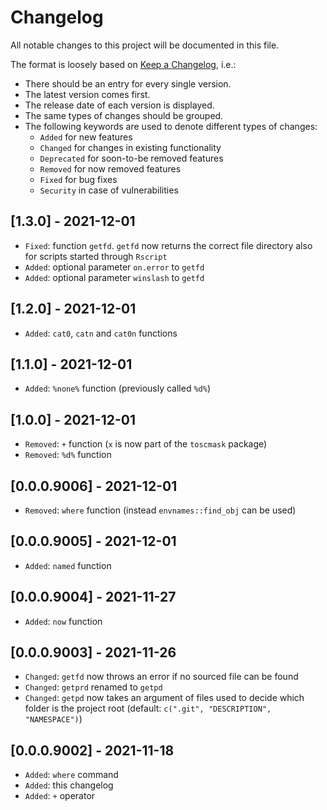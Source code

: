 # Changelog

All notable changes to this project will be documented in this file.

The format is loosely based on [Keep a Changelog](https://keepachangelog.com/en/1.0.0/), i.e.:

- There should be an entry for every single version.
- The latest version comes first.
- The release date of each version is displayed.
- The same types of changes should be grouped.
- The following keywords are used to denote different types of changes:
  - `Added` for new features
  - `Changed` for changes in existing functionality
  - `Deprecated` for soon-to-be removed features
  - `Removed` for now removed features
  - `Fixed` for bug fixes
  - `Security` in case of vulnerabilities

## [1.3.0] - 2021-12-01

- `Fixed`: function `getfd`. `getfd` now returns the correct file directory also for scripts started through `Rscript`
- `Added`: optional parameter `on.error` to `getfd`
- `Added`: optional parameter `winslash` to `getfd`

## [1.2.0] - 2021-12-01

- `Added`: `cat0`, `catn` and `cat0n` functions

## [1.1.0] - 2021-12-01

- `Added`: `%none%` function (previously called `%d%`)

## [1.0.0] - 2021-12-01

- `Removed`: `+` function (`x` is now part of the `toscmask` package)
- `Removed`: `%d%` function

## [0.0.0.9006] - 2021-12-01

- `Removed`: `where` function (instead `envnames::find_obj` can be used)

## [0.0.0.9005] - 2021-12-01

- `Added`: `named` function

## [0.0.0.9004] - 2021-11-27

- `Added`: `now` function

## [0.0.0.9003] - 2021-11-26

- `Changed`: `getfd` now throws an error if no sourced file can be found
- `Changed`: `getprd` renamed to `getpd`
- `Changed`: `getpd` now takes an argument of files used to decide which folder is the project root (default: `c(".git", "DESCRIPTION", "NAMESPACE")`)

## [0.0.0.9002] - 2021-11-18

- `Added`: `where` command
- `Added`: this changelog
- `Added`: ``+`` operator
